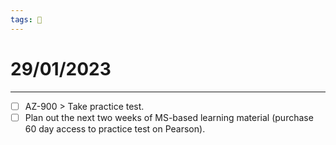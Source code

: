 ```yaml
---
tags: 📆
---
```


# 29/01/2023
---

- [ ] AZ-900 > Take practice test.
- [ ] Plan out the next two weeks of MS-based learning material (purchase 60 day access to practice test on Pearson).
